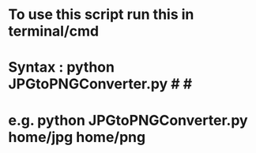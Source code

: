 # To use this script run this in terminal/cmd
# Syntax  :  python JPGtoPNGConverter.py #<souce folder> #<destination folder>
# e.g.  python JPGtoPNGConverter.py  home/jpg  home/png
